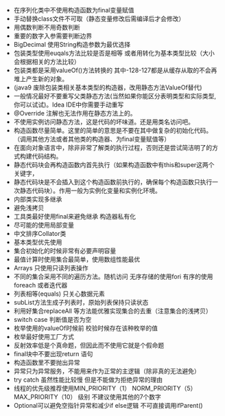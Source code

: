* 在序列化类中不使用构造函数为final变量赋值
* 手动替换class文件不可取（静态变量修改后需编译后才会修改）
* 用偶数判断不用奇数判断
* 重要的数字入参需要判断边界
* BigDecimal 使用String构造参数为最优选择
* 包装类型使用euqals方法比较是否是相等 或者用转化为基本类型比较（大小会根据相关的方法比较）
* 包装类都是采用valueOf\(\)方法转换的 其中-128-127都是从缓存从取的不会再堆上产生新的对象。
* \(java9 废除包装类相关基本类型的构造器，改用静态方法ValueOf替代\)
* 一般情况最好不要重写父类静态方法\(当然如果你能区分表明类型和实际类型,你可以试试\)。Idea IDE中你需要手动重写
* @Override 注解也无法作用在静态方法上的。
* 不使用实例访问静态方法，这是代码的坏味道。还是用类名访问吧。
* 构造函数尽量简单。这里的简单的意思是不要在其中做复杂的初始化代码。（调用其他方法或者其他类的构造器、为final变量赋值等）
* 在面向对象语言中，除非非常了解类的执行过程，否则还是尝试简洁明了的方式构建代码结构。
* 静态代码块会再构造函数内首先执行（如果构造函数中有this和super这两个关键字，
* 静态代码块是不会插入到这个构造函数前执行的，确保每个构造函数只执行一次静态代码块）。作用一般为实例化变量和实例化环境。
* 内部类实现多继承
* 避免浅拷贝
* 工具类最好使用final来避免继承 构造器私有化
* 尽可能的使用局部变量
* 中文排序Collator类
* 基本类型优先使用
* 集合初始化的时候非常有必要声明容量
* 最值计算时使用集合最简单，使用数组性能最优
* Arrays 只使用只读列表操作
* 不同的集合采用不同的遍历方法。随机访问 无序存储的使用fori 有序的使用foreach 或者迭代器
* 列表相等\(equals\) 只关心数据元素
* subList方法生成子列表时，原始列表保持只读状态
* 利用好集合replaceAll 等方法能优雅实现集合的去重（注意集合的浅拷贝）
* switch case 判断值是否为空
* 枚举使用的valueOf时候前 校验时候存在该种枚举的值
* 枚举最好使用工厂方式
* 反射效率低是个真命题，但因此而不使用它就是个假命题
* final块中不要出现return 语句
* 构造函数里不要抛出异常
* 异常只为异常服务，不能用来作为正常的主逻辑（除非真的无法避免）
* try catch 虽然性能比较慢 但是不能做为拒绝异常的理由
* 线程的优先级推荐使用MIN\_PRIORITY（1） NORM\_PRIORITY（5） MAX\_PRIORITY（10） 级别 不建议使用其他的7个数字
* Optional可以避免空指针异常和减少if else逻辑 不可直接调用ifParent\(\)



